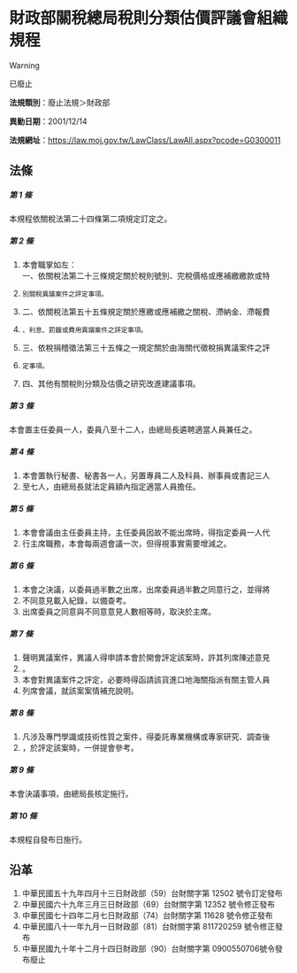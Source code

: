 # 財政部關稅總局稅則分類估價評議會組織規程


> [!WARNING]
> 已廢止


**法規類別**：廢止法規＞財政部

**異動日期**：2001/12/14  

**法規網址**：https://law.moj.gov.tw/LawClass/LawAll.aspx?pcode=G0300011



## 法條
##### 第 1 條
本規程依關稅法第二十四條第二項規定訂定之。

##### 第 2 條
1. 本會職掌如左：  
一、依關稅法第二十三條規定關於稅則號別、完稅價格或應補繳繳款或特
1.     別關稅異議案件之評定事項。
1. 二、依關稅法第五十五條規定關於應繳或應補繳之關稅、滯納金、滯報費
1.     、利息、罰鍰或費用異議案件之評定事項。
1. 三、依稅捐稽徵法第三十五條之一規定關於由海關代徵稅捐異議案件之評
1.     定事項。
1. 四、其他有關稅則分類及估價之研究改進建議事項。

##### 第 3 條
本會置主任委員一人，委員八至十二人，由總局長遴聘適當人員兼任之。

##### 第 4 條
1. 本會置執行秘書、秘書各一人，另置專員二人及科員、辦事員或書記三人
1. 至七人，由總局長就法定員額內指定適當人員擔任。

##### 第 5 條
1. 本會會議由主任委員主持，主任委員因故不能出席時，得指定委員一人代
1. 行主席職務，本會每兩週會議一次，但得視事實需要增減之。

##### 第 6 條
1. 本會之決議，以委員過半數之出席，出席委員過半數之同意行之，並得將
1. 不同意見載入紀錄，以備查考。
1. 出席委員之同意與不同意意見人數相等時，取決於主席。

##### 第 7 條
1. 聲明異議案件，異議人得申請本會於開會評定該案時，許其列席陳述意見
1. 。
1. 本會對異議案件之評定，必要時得函請該貨進口地海關指派有關主管人員
1. 列席會議，就該案案情補充說明。

##### 第 8 條
1. 凡涉及專門學識或技術性質之案件，得委託專業機構或專家研究、調查後
1. ，於評定該案時，一併提會參考。

##### 第 9 條
本會決議事項，由總局長核定施行。

##### 第 10 條
本規程自發布日施行。

## 沿革
1. 中華民國五十九年四月十三日財政部（59）台財關字第 12502 號令訂定發布
1. 中華民國六十九年三月三日財政部（69）台財關字第 12352 號令修正發布
1. 中華民國七十四年二月七日財政部（74）台財關字第 11628 號令修正發布
1. 中華民國八十一年九月一日財政部（81）台財關字第 811720259 號令修正發布
1. 中華民國九十年十二月十四日財政部（90）台財關字第 0900550706號令發布廢止
